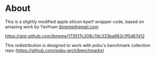 # About

This is a slightly modified apple silicon kperf wrapper code,
based on amazing work by YaoYuan <ibireme@gmail.com>

https://gist.github.com/ibireme/173517c208c7dc333ba962c1f0d67d12

This redistribution is designed to work with pobu's benchmark collection repo (https://github.com/pobu-arch/benchmarks)